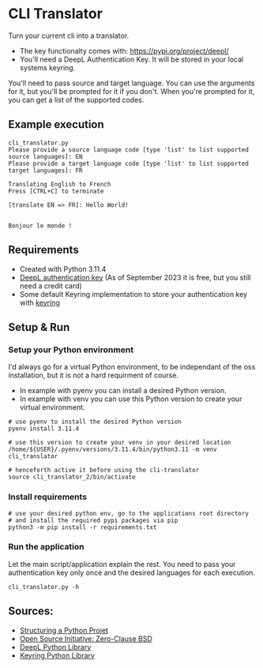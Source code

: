 # CLI Translator

Turn your current cli into a translator.

- The key functionalty comes with: https://pypi.org/project/deepl/
- You'll need a DeepL Authentication Key. It will be stored in your local systems keyring.

You'll need to pass source and target language. You can use the arguments for it,
but you'll be prompted for it if you don't. When you're prompted for it, you can get a list
of the supported codes.

## Example execution

~~~
cli_translator.py
Please provide a source language code [type 'list' to list supported source languages]: EN
Please provide a target language code [type 'list' to list supported target languages]: FR

Translating English to French
Press [CTRL+C] to terminate

[translate EN => FR]: Hello World!


Bonjour le monde !
~~~

## Requirements

- Created with Python 3.11.4
- [DeepL authentication key](https://www.deepl.com) (As of September 2023 it is free, but you still need a credit card)
- Some default Keyring implementation to store your authentication key with [keyring](https://pypi.org/project/keyring/)

## Setup & Run

### Setup your Python environment

I'd always go for a virtual Python environment, to be independant of the oss installation,
but it is not a hard requirment of course.

* In example with pyenv you can install a desired Python version.
* In example with venv you can use this Python version to create your virtual environment.

~~~
# use pyenv to install the desired Python version
pyenv install 3.11.4

# use this version to create your venv in your desired location
/home/${USER}/.pyenv/versions/3.11.4/bin/python3.11 -m venv cli_translator

# henceforth active it before using the cli-translator
source cli_translator_2/bin/activate
~~~

### Install requirements

~~~
# use your desired python env, go to the applications root directory
# and install the required pypi packages via pip
python3 -m pip install -r requirements.txt
~~~

### Run the application

Let the main script/application explain the rest. You need to pass your
authentication key only once and the desired languages for each execution.

~~~
cli_translator.py -h
~~~

## Sources:

- [Structuring a Python Projet](https://realpython.com/python-application-layouts/)
- [Open Source Initiative: Zero-Clause BSD](https://opensource.org/license/0bsd/)
- [DeepL Python Library](https://pypi.org/project/deepl/)
- [Keyring Python Library](https://pypi.org/project/keyring/)
